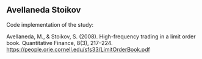 ## Avellaneda Stoikov 
Code implementation of the study:

Avellaneda, M., & Stoikov, S. (2008). High-frequency trading in a limit order book. Quantitative Finance, 8(3), 217–224. https://people.orie.cornell.edu/sfs33/LimitOrderBook.pdf
